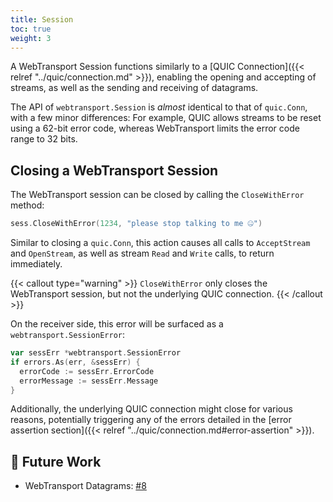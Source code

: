 ```yaml
---
title: Session
toc: true
weight: 3
---
```


A WebTransport Session functions similarly to a [QUIC Connection]({{< relref "../quic/connection.md" >}}), enabling the opening and accepting of streams, as well as the sending and receiving of datagrams. 

The API of `webtransport.Session` is _almost_ identical to that of `quic.Conn`, with a few minor differences: For example, QUIC allows streams to be reset using a 62-bit error code, whereas WebTransport limits the error code range to 32 bits.

## Closing a WebTransport Session

The WebTransport session can be closed by calling the `CloseWithError` method:
```go
sess.CloseWithError(1234, "please stop talking to me 🤐")
```

Similar to closing a `quic.Conn`, this action causes all calls to `AcceptStream` and `OpenStream`, as well as stream `Read` and `Write` calls, to return immediately.

{{< callout type="warning" >}}
  `CloseWithError` only closes the WebTransport session, but not the underlying QUIC connection.
{{< /callout >}}

On the receiver side, this error will be surfaced as a `webtransport.SessionError`:
```go
var sessErr *webtransport.SessionError
if errors.As(err, &sessErr) {
  errorCode := sessErr.ErrorCode
  errorMessage := sessErr.Message
}
```

Additionally, the underlying QUIC connection might close for various reasons, potentially triggering any of the errors detailed in the [error assertion section]({{< relref "../quic/connection.md#error-assertion" >}}).


## 📝 Future Work

* WebTransport Datagrams: [#8](https://github.com/quic-go/webtransport-go/issues/8)
